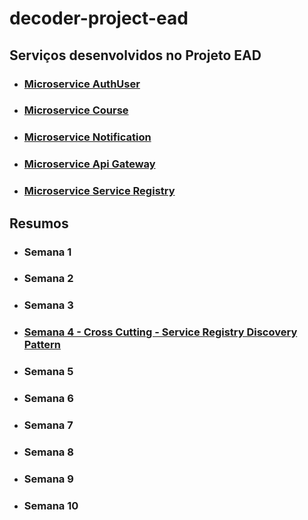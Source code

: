 # decoder-project-ead

## Serviços desenvolvidos no Projeto EAD

- ### [Microservice AuthUser](https://github.com/DeadRon/projeto-decoder-authuser-service) 
- ### [Microservice Course](https://github.com/DeadRon/projeto-decoder-course-service) 
- ### [Microservice Notification]() 
- ### [Microservice Api Gateway]() 
- ### [Microservice Service Registry](https://github.com/DeadRon/projeto-decoder-service-registry) 


## Resumos 

- ### Semana 1

- ### Semana 2

- ### Semana 3

- ### [Semana 4 - Cross Cutting - Service Registry Discovery Pattern](https://github.com/DeadRon/projeto-decoder-semana-4)

- ### Semana 5

- ### Semana 6

- ### Semana 7

- ### Semana 8

- ### Semana 9

- ### Semana 10
